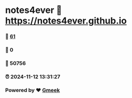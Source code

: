 # notes4ever :link: https://notes4ever.github.io 
### :page_facing_up: [61](https://notes4ever.github.io/tag.html) 
### :speech_balloon: 0 
### :hibiscus: 50756 
### :alarm_clock: 2024-11-12 13:31:27 
### Powered by :heart: [Gmeek](https://github.com/Meekdai/Gmeek)
